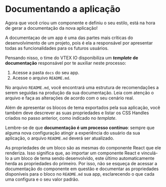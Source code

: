 # Documentando a aplicação

Agora que você criou um componente e definiu o seu estilo, está na hora de gerar a documentação da nova aplicação!

A documentaçao de um app é uma das partes mais críticas do desenvolvimento de um projeto, pois é ela a responsável por apresentar todas as funcionalidades para os futuros usuários.

Pensando nisso, o time do VTEX IO disponibiliza um ***template* de documentação** responsável por te auxiliar neste processo:

1. Acesse a pasta `docs` do seu app.
2. Acesse o arquivo `README.md`.

No arquivo `README.md`, você encontrará uma estrutura de recomendações a serem seguidas na produção da sua documentação. Leia com atenção o arquivo e faça as alterações de acordo com o seu cenário real. 

Além de apresentar os blocos de tema exportados pela sua aplicação, você também deve descrever as suas propriedades e listar os CSS Handles criados no passo anterior, como indicado no *template*. 

Lembre-se de que **documentação é um processo contínuo**: sempre que alguma nova configuração atingir a experiência do usuário da sua aplicação, o arquivo `README.md` deverá ser atualizado.

<div class="alert alert-info">
As propriedades de um bloco são as mesmas do componente React que ele renderiza. Isso significa que, ao importar um componente React e vinculá-lo a um bloco de tema sendo desenvolvido, este último automaticamente herda as propriedades do primeiro. Por isso, não se esqueça de acessar a documentação do componente em questão e documentar as propriedades disponíveis para o bloco no <code>README.md</code> sua app, esclarecendo o que cada uma configura e o seu valor padrão.
</div>


